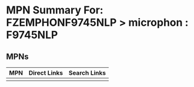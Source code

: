 



# MPN Summary For: FZEMPHONF9745NLP > microphon : F9745NLP

## MPNs
  

|MPN|Direct Links|Search Links|
| :--- | :--- | :--- |
||||
